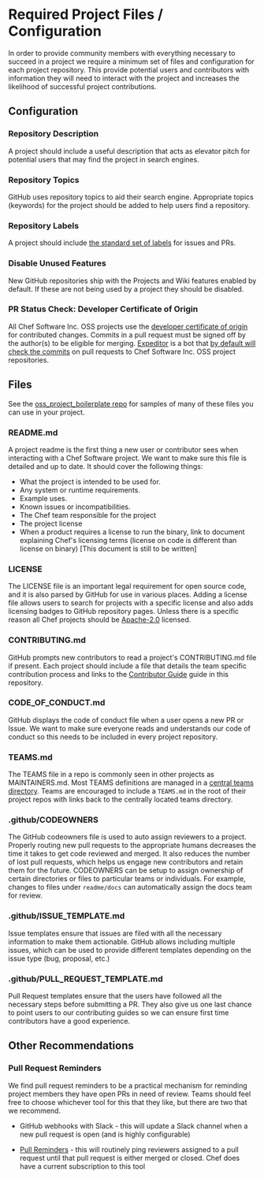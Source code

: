 # Required Project Files / Configuration

In order to provide community members with everything necessary to succeed in a project we require a minimum set of files and configuration for each project repository. This provide potential users and contributors with information they will need to interact with the project and increases the likelihood of successful project contributions.

## Configuration

### Repository Description

A project should include a useful description that acts as elevator pitch for potential users that may find the project in search engines.

### Repository Topics

GitHub uses repository topics to aid their search engine. Appropriate topics (keywords) for the project should be added to help users find a repository.

### Repository Labels

A project should include [the standard set of labels](github-labels.md) for issues and PRs.

### Disable Unused Features

New GitHub repositories ship with the Projects and Wiki features enabled by default. If these are not being used by a project they should be disabled.

### PR Status Check: Developer Certificate of Origin

All Chef Software Inc. OSS projects use the [developer certificate of origin](/DCO.md) for contributed changes. Commits in a pull request must be signed off by the author(s) to be eligible for merging. [Expeditor](https://expeditor.chef.io/docs/getting-started/) is a bot that [by default will check the commits](https://expeditor.chef.io/docs/integrations/github/#configuration) on pull requests to Chef Software Inc. OSS project repositories.

## Files

See the [oss_project_boilerplate repo](https://github.com/chef/oss_project_boilerplate) for samples of many of these files you can use in your project.

### README.md

A project readme is the first thing a new user or contributor sees when interacting with a Chef Software project. We want to make sure this file is detailed and up to date. It should cover the following things:

  - What the project is intended to be used for.
  - Any system or runtime requirements.
  - Example uses.
  - Known issues or incompatibilities.
  - The Chef team responsible for the project
  - The project license
  - When a product requires a license to run the binary, link to document explaining Chef's licensing terms (license on code is different than license on binary) [This document is still to be written]

### LICENSE

The LICENSE file is an important legal requirement for open source code, and it is also parsed by GitHub for use in various places. Adding a license file allows users to search for projects with a specific license and also adds licensing badges to GitHub repository pages. Unless there is a specific reason all Chef projects should be [Apache-2.0](https://www.apache.org/licenses/LICENSE-2.0.html) licensed.

### CONTRIBUTING.md

GitHub prompts new contributors to read a project's CONTRIBUTING.md file if present. Each project should include a file that details the team specific contribution process and links to the [Contributor Guide](../contributors/README.md) guide in this repository.

### CODE_OF_CONDUCT.md

GitHub displays the code of conduct file when a user opens a new PR or Issue. We want to make sure everyone reads and understands our code of conduct so this needs to be included in every project repository.

### TEAMS.md

The TEAMS file in a repo is commonly seen in other projects as MAINTAINERS.md. Most TEAMS definitions are managed in a [central teams directory](https://github.com/chef/chef-oss-practices/teams). Teams are encouraged to include a `TEAMS.md` in the root of their project repos with links back to the centrally located teams directory.

### .github/CODEOWNERS

The GitHub codeowners file is used to auto assign reviewers to a project. Properly routing new pull requests to the appropriate humans decreases the time it takes to get code reviewed and merged. It also reduces the number of lost pull requests, which helps us engage new contributors and retain them for the future. CODEOWNERS can be setup to assign ownership of certain directories or files to particular teams or individuals. For example, changes to files under `readme/docs` can automatically assign the docs team for review.

### .github/ISSUE_TEMPLATE.md

Issue templates ensure that issues are filed with all the necessary information to make them actionable. GitHub allows including multiple issues, which can be used to provide different templates depending on the issue type (bug, proposal, etc.)

### .github/PULL_REQUEST_TEMPLATE.md

Pull Request templates ensure that the users have followed all the necessary steps before submitting a PR. They also give us one last chance to point users to our contributing guides so we can ensure first time contributors have a good experience.

## Other Recommendations

### Pull Request Reminders

We find pull request reminders to be a practical mechanism for reminding project members they have open PRs in need of review. Teams should feel free to choose whichever tool for this that they like, but there are two that we recommend.

* GitHub webhooks with Slack - this will update a Slack channel when a new pull request is open (and is highly configurable)

* [Pull Reminders](https://pullreminders.com/) - this will routinely ping reviewers assigned to a pull request until that pull request is either merged or closed. Chef does have a current subscription to this tool
